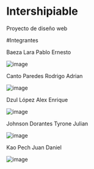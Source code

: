 # Intershipiable
Proyecto de diseño web

#Integrantes

Baeza Lara Pablo Ernesto

![image](https://github.com/user-attachments/assets/251ccaf1-f9a7-45de-ade5-056e295d7c34)

Canto Paredes Rodrigo Adrian

![image](https://github.com/user-attachments/assets/55148166-6005-40ca-89a5-70deed3ed6e5)


Dzul López Alex Enrique

![image](https://github.com/user-attachments/assets/764fea32-b68e-4870-9627-2bdce28a0c09)

Johnson Dorantes Tyrone Julian

![image](https://github.com/user-attachments/assets/cbf63279-ce9f-40db-b82b-7204de1cfa58)

Kao Pech Juan Daniel

![image](https://github.com/user-attachments/assets/574894ea-4b8f-41be-9bc7-1b557085071d)
